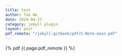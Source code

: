 ```yaml
---
title: test
author: Tao He
date: 2019-04-27
category: jekyll plugin
layout: post
pdf_remote: "/jekyll-gitbook/pdf/C-Note-main.pdf"
---
```


{% pdf {{ page.pdf_remote }} %}